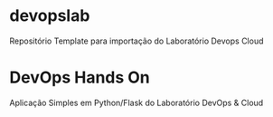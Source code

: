 # devopslab
Repositório Template para importação do Laboratório Devops Cloud

# DevOps Hands On
Aplicação Simples em Python/Flask do Laboratório DevOps & Cloud
